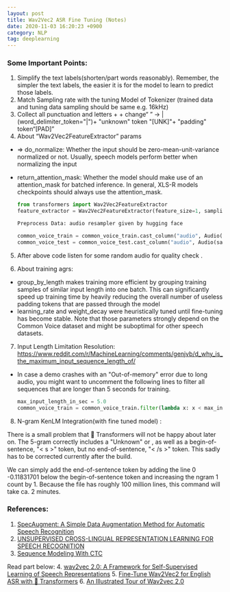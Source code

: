 ```yaml
---
layout: post 
title: Wav2Vec2 ASR Fine Tuning (Notes)
date: 2020-11-03 16:20:23 +0900 
category: NLP
tag: deeplearning
---
```


### Some Important Points:

1. Simplify the text labels(shorten/part words reasonably). Remember, the simpler the text labels, the easier it is for 
   the model to learn to predict those labels.
2. Match Sampling rate with the tuning Model of Tokenizer (trained data and tuning data sampling should be same e.g. 
   16kHz)
3. Collect all punctuation and letters +  + change“ ” -> | (word_delimiter_token="|")+ "unknown" token "[UNK]"+ 
   "padding" token“[PAD]”
4. About “Wav2Vec2FeatureExtractor” params
* ⇒ do_normalize: Whether the input should be zero-mean-unit-variance normalized or not. Usually, speech models 
  perform better when normalizing the input
* return_attention_mask: Whether the model should make use of an attention_mask for batched inference. In general, 
  XLS-R models checkpoints should always use the attention_mask.


    ```python
    from transformers import Wav2Vec2FeatureExtractor
    feature_extractor = Wav2Vec2FeatureExtractor(feature_size=1, sampling_rate=16000, padding_value=0.0, do_normalize=True, return_attention_mask=True)
    
    Preprocess Data: audio resampler given by hugging face
    
    common_voice_train = common_voice_train.cast_column("audio", Audio(sampling_rate=16_000))
    common_voice_test = common_voice_test.cast_column("audio", Audio(sampling_rate=16_000))
    ```


5. After above code listen for some random audio for quality check .


6. About training agrs:
* group_by_length makes training more efficient by grouping training samples of similar input length into one batch. 
  This can significantly speed up training time by heavily reducing the overall number of useless padding tokens that are passed through the model
* learning_rate and weight_decay were heuristically tuned until fine-tuning has become stable. Note that those 
  parameters strongly depend on the Common Voice dataset and might be suboptimal for other speech datasets.

7. Input Length Limitation Resolution:
https://www.reddit.com/r/MachineLearning/comments/genjvb/d_why_is_the_maximum_input_sequence_length_of/
* In case a demo crashes with an "Out-of-memory" error due to long audio, you might want to uncomment the following 
  lines to filter all sequences that are longer than 5 seconds for training.


    ```python
    max_input_length_in_sec = 5.0
    common_voice_train = common_voice_train.filter(lambda x: x < max_input_length_in_sec * processor.feature
  
    ```


8. N-gram KenLM Integration(with fine tuned model) :

There is a small problem that 🤗 Transformers will not be happy about later on. The 5-gram correctly includes a 
"Unknown" or <unk>, as well as a begin-of-sentence,     "< s >" token, but no end-of-sentence, "< /s >"  token. This sadly has to be corrected currently after the 
build.

We can simply add the end-of-sentence token by adding the line 0 </s> -0.11831701 below the begin-of-sentence token and increasing the ngram 1 count by 1. Because the file has roughly 100 million lines, this command will take ca. 2 minutes.



### References:

1. [SpecAugment: A Simple Data Augmentation Method for Automatic Speech Recognition](https://arxiv.org/abs/1904.08779)
2. [UNSUPERVISED CROSS-LINGUAL REPRESENTATION LEARNING FOR SPEECH RECOGNITION](https://arxiv.org/pdf/2006.13979.pdf)
3. [Sequence Modeling With CTC](https://distill.pub/2017/ctc/)

Read part below:
4. [wav2vec 2.0: A Framework for Self-Supervised Learning of Speech Representations](https://arxiv.org/abs/2006.11477)
5. [Fine-Tune Wav2Vec2 for English ASR with 🤗 Transformers](https://huggingface.co/blog/fine-tune-wav2vec2-english)
6. [An Illustrated Tour of Wav2vec 2.0](https://huggingface.co/blog/fine-tune-wav2vec2-english)





